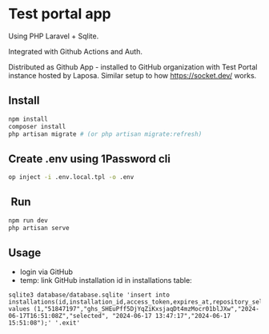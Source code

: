 # Test portal app

Using PHP Laravel + Sqlite.

Integrated with Github Actions and Auth.

Distributed as Github App - installed to GitHub organization with Test Portal instance hosted by Laposa. Similar setup to how <https://socket.dev/> works.

## Install

```bash
npm install
composer install
php artisan migrate # (or php artisan migrate:refresh)
```

## Create .env using 1Password cli

```bash
op inject -i .env.local.tpl -o .env
```

##  Run

```bash
npm run dev
php artisan serve
```

## Usage

- login via GitHub
- temp: link GitHub installation id in installations table:

```
sqlite3 database/database.sqlite 'insert into installations(id,installation_id,access_token,expires_at,repository_selection,created_at,updated_at) values (1,"51847197","ghs_SHEuPff5DjYqZiKxsjaqDt4mzMocr01blJXw","2024-06-17T16:51:08Z","selected", "2024-06-17 13:47:17","2024-06-17 15:51:08");' '.exit'
```

